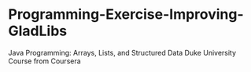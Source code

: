 # Programming-Exercise-Improving-GladLibs
Java Programming: Arrays, Lists, and Structured Data Duke University Course from Coursera
